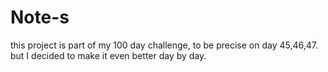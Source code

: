 # Note-s

this project is part of my 100 day challenge, to be precise on day 45,46,47.
but I decided to make it even better day by day.
